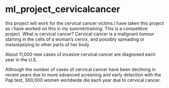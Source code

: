 # ml_project_cervicalcancer
this project will work for the cervical cancer victims.I have taken this project as i have worked on this in my summertraining. This is a competitive project.
What is cervical cancer?
Cervical cancer is a malignant tumour starting in the cells of a woman’s cervix, and possibly spreading or metastasizing to other parts of her body.

About 11,000 new cases of invasive cervical cancer are diagnosed each year in the U.S.

Although the number of cases of cervical cancer have been declining in recent years due to more advanced screening and early detection with the Pap test, 300,000 women worldwide die each year due to cervical cancer.

